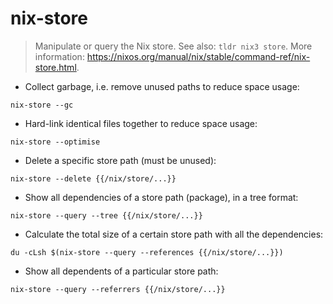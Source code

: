 # nix-store

> Manipulate or query the Nix store.
> See also: `tldr nix3 store`.
> More information: <https://nixos.org/manual/nix/stable/command-ref/nix-store.html>.

- Collect garbage, i.e. remove unused paths to reduce space usage:

`nix-store --gc`

- Hard-link identical files together to reduce space usage:

`nix-store --optimise`

- Delete a specific store path (must be unused):

`nix-store --delete {{/nix/store/...}}`

- Show all dependencies of a store path (package), in a tree format:

`nix-store --query --tree {{/nix/store/...}}`

- Calculate the total size of a certain store path with all the dependencies:

`du -cLsh $(nix-store --query --references {{/nix/store/...}})`

- Show all dependents of a particular store path:

`nix-store --query --referrers {{/nix/store/...}}`

